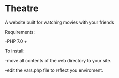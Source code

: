 # Theatre
A website built for watching movies with your friends


Requirements:
  
-PHP 7.0 +

To install:

-move all contents of the web directory to your site.
  
-edit the vars.php file to reflect you enviroment.
